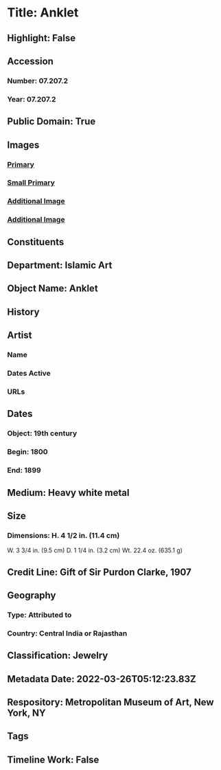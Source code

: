 # Title: Anklet
## Highlight: False
## Accession
### Number: 07.207.2
### Year: 07.207.2
## Public Domain: True
## Images
### [Primary](https://images.metmuseum.org/CRDImages/is/original/sf10-207-2a.jpg)
### [Small Primary](https://images.metmuseum.org/CRDImages/is/web-large/sf10-207-2a.jpg)
### [Additional Image](https://images.metmuseum.org/CRDImages/is/original/2958.jpg)
### [Additional Image](https://images.metmuseum.org/CRDImages/is/original/sf10-207-2b.jpg)
## Constituents
## Department: Islamic Art
## Object Name: Anklet
## History
## Artist
### Name
### Dates Active
### URLs
## Dates
### Object: 19th century
### Begin: 1800
### End: 1899
## Medium: Heavy  white metal
## Size
### Dimensions: H. 4 1/2 in. (11.4 cm)
W. 3 3/4 in. (9.5 cm)
D. 1 1/4 in. (3.2 cm)
Wt. 22.4 oz. (635.1 g)
## Credit Line: Gift of Sir Purdon Clarke, 1907
## Geography
### Type: Attributed to
### Country: Central India or Rajasthan
## Classification: Jewelry
## Metadata Date: 2022-03-26T05:12:23.83Z
## Respository: Metropolitan Museum of Art, New York, NY
## Tags
## Timeline Work: False